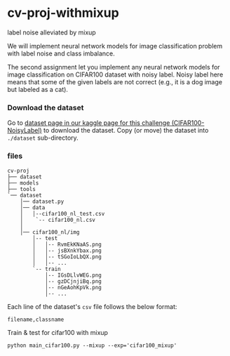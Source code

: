 # cv-proj-withmixup
label noise alleviated by mixup 

We will implement neural network models for image classification problem with label noise and class imbalance.

The second assignment let you implement any neural network models for image classification on CIFAR100 dataset with noisy label.
Noisy label here means that some of the given labels are not correct (e.g., it is a dog image but labeled as a cat).

### Download the dataset

Go to [dataset page in our kaggle page for this challenge (CIFAR100-NoisyLabel)](https://www.kaggle.com/c/cifar100-image-classification-with-noisy-labels/data) to download the dataset. Copy (or move) the dataset into `./dataset` sub-directory.

### files

```
cv-proj
├── dataset
├── models
├── tools
`── dataset
    │── dataset.py
    │── data
    │   │--cifar100_nl_test.csv
    │    `-- cifar100_nl.csv
    │
    │── cifar100_nl/img
        │-- test
        │   │-- RvmEkKNaAS.png
        │   │-- jsBXnkYbax.png
        │   │-- tSGoIoLbQX.png
        │   │-- ...
        `-- train
            │-- IGsDLlvWEG.png
            │-- gzDCjnjiBq.png
            │-- nGeAohKpVk.png
            │-- ...
```

Each line of the dataset's `csv` file follows the below format:
```
filename,classname
```

Train & test for cifar100 with mixup
```
python main_cifar100.py --mixup --exp='cifar100_mixup'
```
